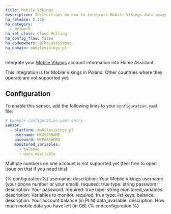 ```yaml
---
title: Mobile Vikings
description: Instructions on how to integrate Mobile Vikings data usage within Home Assistant.
ha_release: 0.116
ha_category:
  - Network
ha_iot_class: Cloud Polling
ha_config_flow: false
ha_codeowners: @TheLastGimbus
ha_domain: mobilevikings_pl
---
```


Integrate your [Mobile Vikings](https://mobilevikings.pl/en/) account information into Home Assistant.

This integration is for Mobile Vikings in Poland. Other countries where they operate are not supported yet.

## Configuration

To enable this sensor, add the following lines to your `configuration.yaml` file:

```yaml
# Example configuration.yaml entry
sensor:
  - platform: mobilevikings_pl
    username: MYUSERNAME
    password: MYPASSWORD
    monitored_variables:
      - balance
      - data_available
```

Multiple numbers on one account is not supported yet (feel free to open issue on that if you need this)

{% configuration %}
username:
  description: Your Mobile Vikings username (your phone number or your email).
  required: true
  type: string
password:
  description: Your password.
  required: true
  type: string
monitored_variables:
  description: Variables to monitor.
  required: true
  type: list
  keys:
    balance:
      description: Your account balance (in PLN)
    data_available:
      description: How much mobile data you have left (in GB)
{% endconfiguration %}
